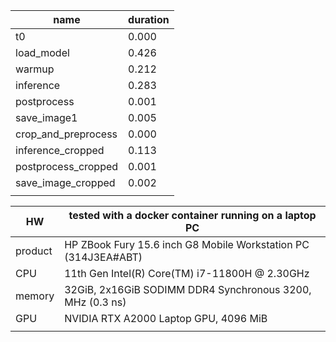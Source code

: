 |name                |   duration
|------------------- | ----------
|t0                  |      0.000
|load_model          |      0.426
|warmup              |      0.212
|inference           |      0.283
|postprocess         |      0.001
|save_image1         |      0.005
|crop_and_preprocess |      0.000
|inference_cropped   |      0.113
|postprocess_cropped |      0.001
|save_image_cropped  |      0.002
||


|HW|tested with a docker container running on a laptop PC|
|-|-|
| product| HP ZBook Fury 15.6 inch G8 Mobile Workstation PC (314J3EA#ABT)|
|CPU|11th Gen Intel(R) Core(TM) i7-11800H @ 2.30GHz|
|memory|32GiB, 2x16GiB SODIMM DDR4 Synchronous 3200, MHz (0.3 ns)|
|GPU|NVIDIA RTX A2000 Laptop GPU, 4096 MiB|
||